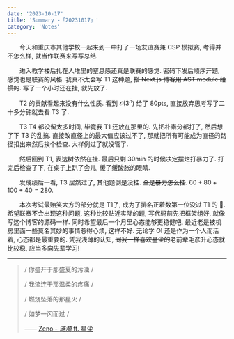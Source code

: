 ```yaml
---
date: '2023-10-17'
title: 'Summary -「20231017」'
category: 'Notes'
---
```


&emsp;&emsp;今天和重庆市其他学校一起来到一中打了一场友谊赛兼 CSP 模拟赛, 考得并不怎么样, 就当作联赛来写写总结.

&emsp;&emsp;进入教学楼后扎在人堆里的窒息感还真是联赛的感觉. 密码下发后顺序开题, 感觉也是联赛的风格. 我真不太会写 T1 这种题, ~~搭 Next.js 博客用 AST module 给惯的~~. 写了一个小时还在挂, 就先放了.

&emsp;&emsp;T2 的贡献看起来没有什么性质. 看到 $\mathcal O(3^n)$ 给了 80pts, 直接放弃思考写了二十多分钟就去看 T3 了.

&emsp;&emsp;T3 T4 都没留太多时间, 毕竟我 T1 还放在那里的. 先把朴素分都打了, 然后想了下 T3 的乱搞. 直接改直径上的最大值应该过不了, 那就把所有可能成为直径的路径扣出来然后挨个检查. 大样例过了就没管了.

&emsp;&emsp;然后回到 T1, 表达树依然在挂. 最后只剩 30min 的时候决定摆烂打暴力了. 打完后检查了下, 在桌子上趴了会儿, 缓了缓酸胀的眼睛.

&emsp;&emsp;发成绩后一看, T3 居然过了, 其他题倒是没挂. ~~全是暴力怎么挂~~. $60+80+100+40=280$.

&emsp;&emsp;本次考试最贻笑大方的部分就是 T1了, 成为了排名正着数第一位没过 T1 的 🤡. 希望联赛不会出现这种问题, 这种比较贴近实际的题, 写代码前先把框架组好, 就像写这个博客的源码一样. 同时希望最后一个月里心态能够更稳健吧, 最近老是被机房里面一些莫名其妙的事情惹得心烦, 这样不好. 无论学 OI 还是作为一个人而活着, 心态都是最重要的. 凭我浅薄的认知, ~~同我一样喜欢星尘的~~老前辈毛彦升心态就比较稳, 应当多向先辈学习!

---

> / 你盛开于那盛夏的污浊 /
>
> / 我流连于那温柔的疼痛 /
>
> / 燃烧坠落的那星火 /
>
> / 如梦一闪而过 /
>
> —— [Zeno - *涟漪* ft. 星尘](https://vocadb.net/S/170954)